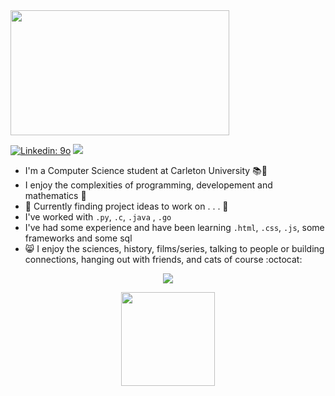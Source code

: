  <img src=https://media.giphy.com/media/LaMsiCZxwc0hy/giphy.gif width="350" height="200" />

[![Linkedin: 9o](https://img.shields.io/badge/-9o-blue?style=plastic&logo=Linkedin&logoColor=white&link=https://www.linkedin.com/in/9osudo/)](https://www.linkedin.com/in/9osudo/) ![](https://komarev.com/ghpvc/?username=your-github-username&style=plastic)

- I'm a Computer Science student at Carleton University :books::school:
- I enjoy the complexities of programming, developement and mathematics :book:
- :open_file_folder: Currently finding project ideas to work on . . . :page_with_curl:
- I've worked with ```.py```, ```.c```, ```.java``` , ```.go```
- I've had some experience and have been learning ```.html```, ```.css```, ```.js```, some frameworks and some sql
- :smile_cat: I enjoy the sciences, history, films/series, talking to people or building connections, hanging out with friends, and cats of course :octocat: 
<p align="center">
 <img class="img" src="https://github-readme-stats.vercel.app/api/top-langs/?username=9o-Sudo&theme=dark&layout=compact"/>
</p>

<p align="center">
 <img class="img" src=https://media.giphy.com/media/ES4Vcv8zWfIt2/giphy.gif width="150" height="150"/>
</p>
